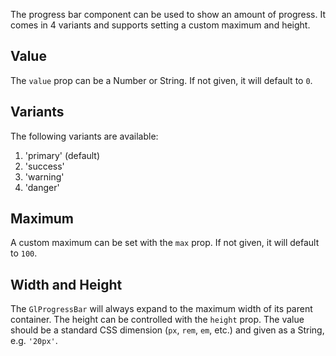 The progress bar component can be used to show an amount of progress.
It comes in 4 variants and supports setting a custom maximum and height.

## Value

The `value` prop can be a Number or String. If not given, it will default to `0`.

## Variants

The following variants are available:

1. 'primary' (default)
2. 'success'
3. 'warning'
4. 'danger'

## Maximum

A custom maximum can be set with the `max` prop. If not given, it will default to `100`.

## Width and Height

The `GlProgressBar` will always expand to the maximum width of its parent container.
The height can be controlled with the `height` prop. The value should be a standard
CSS dimension (`px`, `rem`, `em`, etc.) and given as a String, e.g. `'20px'`.
